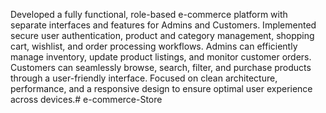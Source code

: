 Developed a fully functional, role-based e-commerce platform with separate interfaces and features for Admins and Customers.
Implemented secure user authentication, product and category management, shopping cart, wishlist, and order processing workflows.
Admins can efficiently manage inventory, update product listings, and monitor customer orders.
Customers can seamlessly browse, search, filter, and purchase products through a user-friendly interface.
Focused on clean architecture, performance, and a responsive design to ensure optimal user experience across devices.# e-commerce-Store
